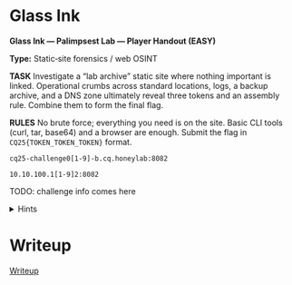 # Glass Ink 

**Glass Ink — Palimpsest Lab — Player Handout (EASY)**

**Type:** Static‑site forensics / web OSINT

**TASK** Investigate a “lab archive” static site where nothing important is linked. Operational crumbs across standard locations, logs, a backup archive, and a DNS zone ultimately reveal three tokens and an assembly rule. Combine them to form the final flag.

**RULES** No brute force; everything you need is on the site. Basic CLI tools (curl, tar, base64) and a browser are enough. Submit the flag in `CQ25{TOKEN_TOKEN_TOKEN}` format.

`cq25-challenge0[1-9]-b.cq.honeylab:8082`

`10.10.100.1[1-9]2:8082`



TODO: challenge info comes here

<details>
  <summary>Hints</summary> 
  
TODO: optional hints comes here

</details>


# Writeup

[Writeup](WRITEUP.md)

